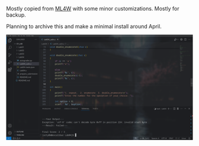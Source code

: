 Mostly copied from [ML4W](https://github.com/mylinuxforwork/dotfiles) with some minor customizations. Mostly for backup. 

Planning to archive this and make a minimal install around April.

![Example 1](example1.jpg)
